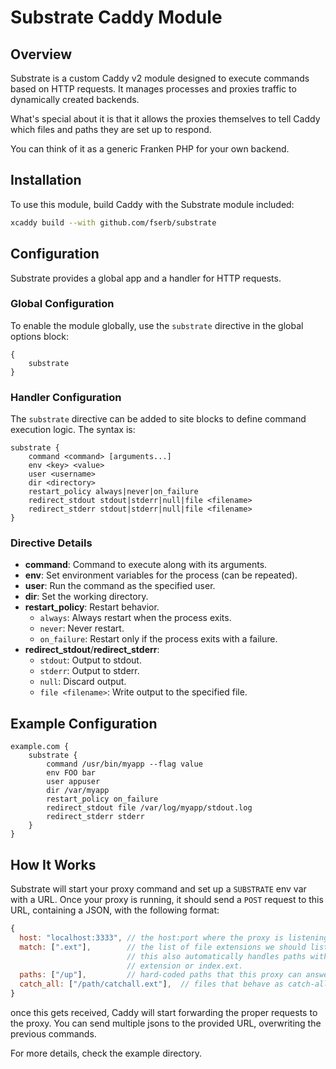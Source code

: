 # Substrate Caddy Module

## Overview

Substrate is a custom Caddy v2 module designed to execute commands based on HTTP requests.
It manages processes and proxies traffic to dynamically created backends.

What's special about it is that it allows the proxies themselves to tell Caddy which files
and paths they are set up to respond.

You can think of it as a generic Franken PHP for your own backend.

## Installation

To use this module, build Caddy with the Substrate module included:

```bash
xcaddy build --with github.com/fserb/substrate
```

## Configuration

Substrate provides a global app and a handler for HTTP requests.

### Global Configuration

To enable the module globally, use the `substrate` directive in the global options block:

```caddyfile
{
    substrate
}
```

### Handler Configuration

The `substrate` directive can be added to site blocks to define command execution logic. The syntax is:

```caddyfile
substrate {
    command <command> [arguments...]
    env <key> <value>
    user <username>
    dir <directory>
    restart_policy always|never|on_failure
    redirect_stdout stdout|stderr|null|file <filename>
    redirect_stderr stdout|stderr|null|file <filename>
}
```

### Directive Details

- **command**: Command to execute along with its arguments.
- **env**: Set environment variables for the process (can be repeated).
- **user**: Run the command as the specified user.
- **dir**: Set the working directory.
- **restart_policy**: Restart behavior.
  - `always`: Always restart when the process exits.
  - `never`: Never restart.
  - `on_failure`: Restart only if the process exits with a failure.
- **redirect_stdout**/**redirect_stderr**:
  - `stdout`: Output to stdout.
  - `stderr`: Output to stderr.
  - `null`: Discard output.
  - `file <filename>`: Write output to the specified file.

## Example Configuration

```caddyfile
example.com {
    substrate {
        command /usr/bin/myapp --flag value
        env FOO bar
        user appuser
        dir /var/myapp
        restart_policy on_failure
        redirect_stdout file /var/log/myapp/stdout.log
        redirect_stderr stderr
    }
}
```

## How It Works

Substrate will start your proxy command and set up a `SUBSTRATE` env var with a URL.
Once your proxy is running, it should send a `POST` request to this URL, containing a
JSON, with the following format:

```js
{
  host: "localhost:3333", // the host:port where the proxy is listening at.
  match: [".ext"],        // the list of file extensions we should listen to.
                          // this also automatically handles paths with the omitted
                          // extension or index.ext.
  paths: ["/up"],         // hard-coded paths that this proxy can answer.
  catch_all: ["/path/catchall.ext"],  // files that behave as catch-all for any subdir.
}
```

once this gets received, Caddy will start forwarding the proper requests to the proxy.
You can send multiple jsons to the provided URL, overwriting the previous commands.

For more details, check the example directory.

